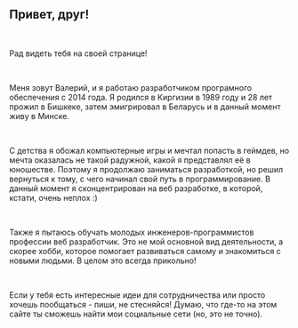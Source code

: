 ## Привет, друг!

<br>

Рад видеть тебя на своей странице!

<br>

Меня зовут Валерий, и я работаю разработчиком програмного обеспечения с 2014 года.
Я родился в Киргизии в 1989 году и 28 лет прожил в Бишкеке, затем эмигрировал в Беларусь и в данный момент живу в Минске.

<br>

С детства я обожал компьютерные игры и мечтал попасть в геймдев, но мечта оказалась не такой радужной, какой я представлял её в юношестве. Поэтому я продолжаю заниматься разработкой, но решил вернуться к тому, с чего начинал свой путь в программирование. В данный момент я сконцентрирован на веб разработке, в которой, кстати, очень неплох :)

<br>

Также я пытаюсь обучать молодых инженеров-программистов профессии веб разработчик. Это не мой основной вид деятельности, а скорее хобби, которое помогает развиваться самому и знакомиться с новыми людьми. В целом это всегда прикольно!

<br>

Если у тебя есть интересные идеи для сотрудничества или просто хочешь пообщаться - пиши, не стесняйся! Думаю, что где-то на этом сайте ты сможешь найти мои социальные сети (но, это не точно).
